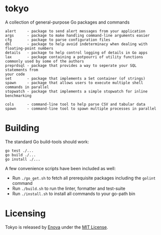 # tokyo
A collection of general-purpose Go packages and commands
```
alert     - package to send alert messages from your application
args      - package to make handling command-line arguments easier
cfg       - package to parse configuration files
dbl       - package to help avoid indeterminacy when dealing with floating-point numbers
details   - package to help control logging of details in Go apps
lax       - package containing a potpourri of utility functions commonly used by some of the authors
preprdsql - package that provides a way to seperate your SQL statements from
your code
set       - package that implements a Set container (of strings)
spawn     - package that allows users to execute multiple shell commands in parallel
stopwatch - package that implements a simple stopwatch for inline benchmarking

cols      - command-line tool to help parse CSV and tabular data
spawn     - command-line tool to spawn multiple processes in parallel
```

# Building
The standard Go build-tools should work:
```
go test ./...
go build ./...
go install ./...
```
A few convenience scripts have been included as well:

- Run `./go_get.sh` to fetch all prerequisite packages including the `golint` command
- Run `./build.sh` to run the linter, formatter and test-suite
- Run `./install.sh` to install all commands to your go-path bin

# Licensing
Tokyo is released by [Enova](http://www.enova.com) under the
[MIT License](https://github.com/enova/tokyo/blob/master/LICENSE).
